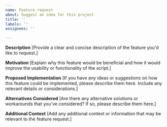 ```yaml
---
name: Feature request
about: Suggest an idea for this project
title: ''
labels: ''
assignees: ''

---
```


**Description**
[Provide a clear and concise description of the feature you'd like to request.]


**Motivation**
[Explain why this feature would be beneficial and how it would improve the usability or functionality of the script.]


**Proposed Implementation**
[If you have any ideas or suggestions on how this feature could be implemented, please describe them here. Include any relevant details or considerations.]


**Alternatives Considered**
[Are there any alternative solutions or workarounds that you've considered? If so, please describe them here.]


**Additional Context**
[Add any additional context or information that may be relevant to the feature request.]

